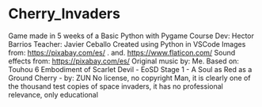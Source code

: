 # Cherry_Invaders
Game made in 5 weeks of a Basic Python with Pygame Course
Dev: Hector Barrios
Teacher: Javier Ceballo
Created using Python in VSCode
Images from: https://pixabay.com/es/ . and. https://www.flaticon.com/
Sound effects from: https://pixabay.com/es/
Original music by: Me. Based on: Touhou 6 Embodiment of Scarlet Devil - EoSD Stage 1 - A Soul as Red as a Ground Cherry - by: ZUN
No license, no copyright
Man, it is clearly one of the thousand test copies of space invaders, it has no professional relevance, only educational

